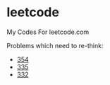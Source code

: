 # leetcode
My Codes For leetcode.com

Problems which need to re-think:
* [354](https://leetcode.com/problems/russian-doll-envelopes/)
* [335](https://leetcode.com/problems/self-crossing/)
* [332](https://leetcode.com/problems/reconstruct-itinerary/)
